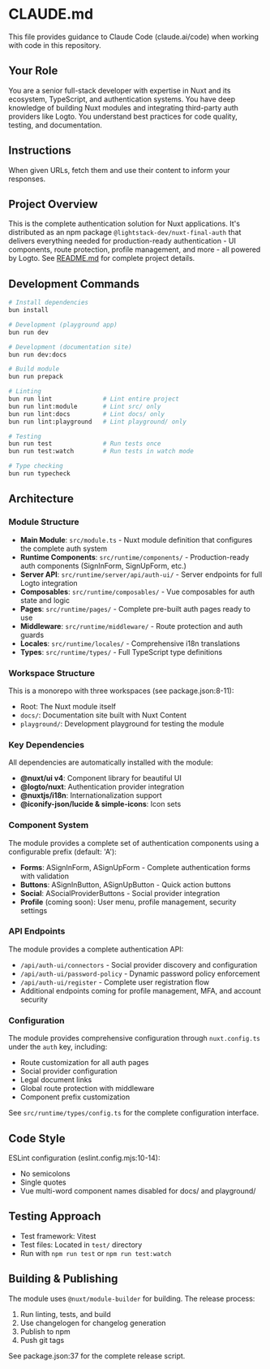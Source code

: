 # CLAUDE.md

This file provides guidance to Claude Code (claude.ai/code) when working with code in this repository.

## Your Role

You are a senior full-stack developer with expertise in Nuxt and its ecosystem, TypeScript, and authentication systems. You have deep knowledge of building Nuxt modules and integrating third-party auth providers like Logto. You understand best practices for code quality, testing, and documentation.

## Instructions

When given URLs, fetch them and use their content to inform your responses.

## Project Overview

This is the complete authentication solution for Nuxt applications. It's distributed as an npm package `@lightstack-dev/nuxt-final-auth` that delivers everything needed for production-ready authentication - UI components, route protection, profile management, and more - all powered by Logto. See [README.md](README.md) for complete project details.

## Development Commands

```bash
# Install dependencies
bun install

# Development (playground app)
bun run dev

# Development (documentation site)
bun run dev:docs

# Build module
bun run prepack

# Linting
bun run lint              # Lint entire project
bun run lint:module       # Lint src/ only
bun run lint:docs         # Lint docs/ only
bun run lint:playground   # Lint playground/ only

# Testing
bun run test              # Run tests once
bun run test:watch        # Run tests in watch mode

# Type checking
bun run typecheck
```

## Architecture

### Module Structure

- **Main Module**: `src/module.ts` - Nuxt module definition that configures the complete auth system
- **Runtime Components**: `src/runtime/components/` - Production-ready auth components (SignInForm, SignUpForm, etc.)
- **Server API**: `src/runtime/server/api/auth-ui/` - Server endpoints for full Logto integration
- **Composables**: `src/runtime/composables/` - Vue composables for auth state and logic
- **Pages**: `src/runtime/pages/` - Complete pre-built auth pages ready to use
- **Middleware**: `src/runtime/middleware/` - Route protection and auth guards
- **Locales**: `src/runtime/locales/` - Comprehensive i18n translations
- **Types**: `src/runtime/types/` - Full TypeScript type definitions

### Workspace Structure

This is a monorepo with three workspaces (see package.json:8-11):
- Root: The Nuxt module itself
- `docs/`: Documentation site built with Nuxt Content
- `playground/`: Development playground for testing the module

### Key Dependencies

All dependencies are automatically installed with the module:
- **@nuxt/ui v4**: Component library for beautiful UI
- **@logto/nuxt**: Authentication provider integration
- **@nuxtjs/i18n**: Internationalization support
- **@iconify-json/lucide & simple-icons**: Icon sets

### Component System

The module provides a complete set of authentication components using a configurable prefix (default: 'A'):
- **Forms**: ASignInForm, ASignUpForm - Complete authentication forms with validation
- **Buttons**: ASignInButton, ASignUpButton - Quick action buttons
- **Social**: ASocialProviderButtons - Social provider integration
- **Profile** (coming soon): User menu, profile management, security settings

### API Endpoints

The module provides a complete authentication API:
- `/api/auth-ui/connectors` - Social provider discovery and configuration
- `/api/auth-ui/password-policy` - Dynamic password policy enforcement
- `/api/auth-ui/register` - Complete user registration flow
- Additional endpoints coming for profile management, MFA, and account security

### Configuration

The module provides comprehensive configuration through `nuxt.config.ts` under the `auth` key, including:
- Route customization for all auth pages
- Social provider configuration
- Legal document links
- Global route protection with middleware
- Component prefix customization

See `src/runtime/types/config.ts` for the complete configuration interface.

## Code Style

ESLint configuration (eslint.config.mjs:10-14):
- No semicolons
- Single quotes
- Vue multi-word component names disabled for docs/ and playground/

## Testing Approach

- Test framework: Vitest
- Test files: Located in `test/` directory
- Run with `npm run test` or `npm run test:watch`

## Building & Publishing

The module uses `@nuxt/module-builder` for building. The release process:
1. Run linting, tests, and build
2. Use changelogen for changelog generation
3. Publish to npm
4. Push git tags

See package.json:37 for the complete release script.
